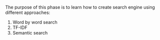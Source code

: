 The purpose of this phase is to learn how to create search engine using different approaches:
1) Word by word search
2) TF-IDF
3) Semantic search
